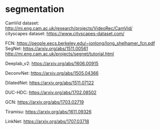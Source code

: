 # segmentation
CamVid dataset: http://mi.eng.cam.ac.uk/research/projects/VideoRec/CamVid/       
cityscapes dataset: https://www.cityscapes-dataset.com/

FCN: https://people.eecs.berkeley.edu/~jonlong/long_shelhamer_fcn.pdf                                                  
SegNet: https://arxiv.org/abs/1511.00561 http://mi.eng.cam.ac.uk/projects/segnet/tutorial.html

Deeplab_v2: https://arxiv.org/abs/1606.00915

DeconvNet: https://arxiv.org/abs/1505.04366

DilatedNet: https://arxiv.org/abs/1511.07122

DUC-HDC: https://arxiv.org/abs/1702.08502

GCN: https://arxiv.org/abs/1703.02719

Tiramisu: https://arxiv.org/abs/1611.09326

LinkNet: https://arxiv.org/abs/1707.03718


